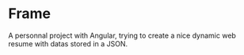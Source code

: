 # Frame

A personnal project with Angular, trying to create a nice dynamic web resume with datas stored in a JSON.
